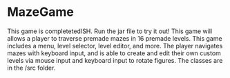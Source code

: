 # MazeGame
This game is completetedISH. Run the jar file to try it out! 
This game will allows a player to traverse premade mazes in 16 premade levels. This game includes a menu, level selector, level editor, and more. The player navigates mazes with keyboard input, and is able to create and edit their own custom levels via mouse input and keyboard input to rotate figures. The classes are in the /src folder.
